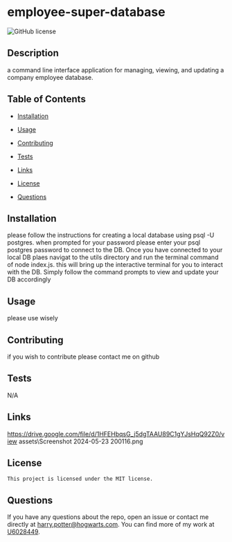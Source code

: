 
# employee-super-database
![GitHub license](https://img.shields.io/badge/license-MIT-blue.svg)

## Description

a command line interface application for managing, viewing, and updating a company employee database.

## Table of Contents

* [Installation](#installation)
* [Usage](#usage)
* [Contributing](#contributing)
* [Tests](#tests)
* [Links](#Links)
* [License](#license)

* [Questions](#questions)

## Installation

please follow the instructions for creating a local database using psql -U postgres. when prompted for your password please enter your psql postgres password to connect to the DB. Once you have connected to your local DB plaes navigat to the utils directory and run the terminal command of node index.js. this will bring up the interactive terminal for you to interact with the DB. Simply follow the command prompts to view and update your DB accordingly

## Usage

please use wisely

## Contributing

if you wish to contribute please contact me on github

## Tests

N/A

## Links 
https://drive.google.com/file/d/1HFEHbqsG_j5dgTAAU89C1gYJsHqQ92Z0/view
assets\Screenshot 2024-05-23 200116.png

## License
    
    This project is licensed under the MIT license.

## Questions

If you have any questions about the repo, open an issue or contact me directly at harry.potter@hogwarts.com. You can find more of my work at [U6028449](https://github.com/U6028449/).
  
